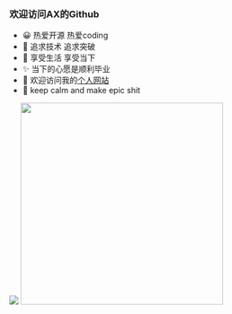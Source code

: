 ### 欢迎访问AX的Github
- 😀 热爱开源 热爱coding
- 🤪 追求技术 追求突破
- 💬 享受生活 享受当下
- ✨ 当下的心愿是顺利毕业  
- 🚀 欢迎访问我的[个人网站](https://bytedancer.vip/)
- 🧐 keep calm and make epic shit 



<img src="https://github-readme-stats.vercel.app/api?username=coding-ax&show_icons=true&icon_color=CE1D2D&text_color=718096&bg_color=ffffff&hide_title=true"/>


<img src="https://github-readme-stats.vercel.app/api/top-langs/?username=coding-ax&theme=tokyonight&layout=compact&line_height=27" width="360"/>

